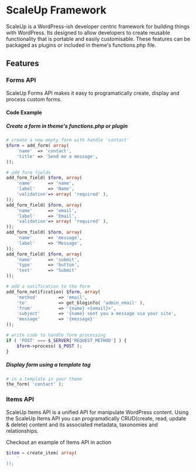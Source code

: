 # ScaleUp Framework

ScaleUp is a WordPress-ish developer centric framework for building things with WordPress. Its designed to allow developers to create reusable functionality that is portable and easily customisable. These features can be packaged as plugins or included in theme's functions.php file.

## Features

### Forms API

ScaleUp Forms API makes it easy to programatically create, display and process custom forms.

#### Code Example

##### Create a form in theme's functions.php or plugin
```php
# create a new empty form with handle 'contact'
$form = add_form( array( 
	'name' 	=> 'contact',
	'title' => 'Send me a message',
));

# add form fields
add_form_field( $form, array(
	'name' 		=> 'name',
	'label'		=> 'Name',
	'validation'=> array( 'required' ),
));
add_form_field( $form, array(
	'name' 		=> 'email',
	'label'		=> 'Email',
	'validation'=> array( 'required' ),
));
add_form_field( $form, array(
	'name'		=> 'message',
	'label'		=> 'Message',
));
add_form_field( $form, array(
	'name'		=> 'submit',
	'type'		=> 'button',
	'text'		=> 'Submit'
));

# add a notification to the form
add_form_notification( $form, array(
	'method'		=> 'email',
	'to'			=> get_bloginfo( 'admin_email' ),
	'from'			=> '{name} <{email}>',
	'subject'		=> '{name} sent you a message via your site',
	'message'		=> '{message}'
));

# write code to handle form processing
if ( 'POST' === $_SERVER['REQUEST_METHOD'] ) {
	$form->process( $_POST );
}
```

##### Display form using a template tag
```php
# in a template in your theme
the_form( 'contact' );
```

### Items API

ScaleUp Items API is a unified API for manipulate WordPress content. Using the ScaleUp Items API you can programatically CRUD(create, read, update & delete) content and its associated metadata, taxonomies and relationships. 

Checkout an example of Items API in action
```php
$item = create_item( array(
	'
));
```
